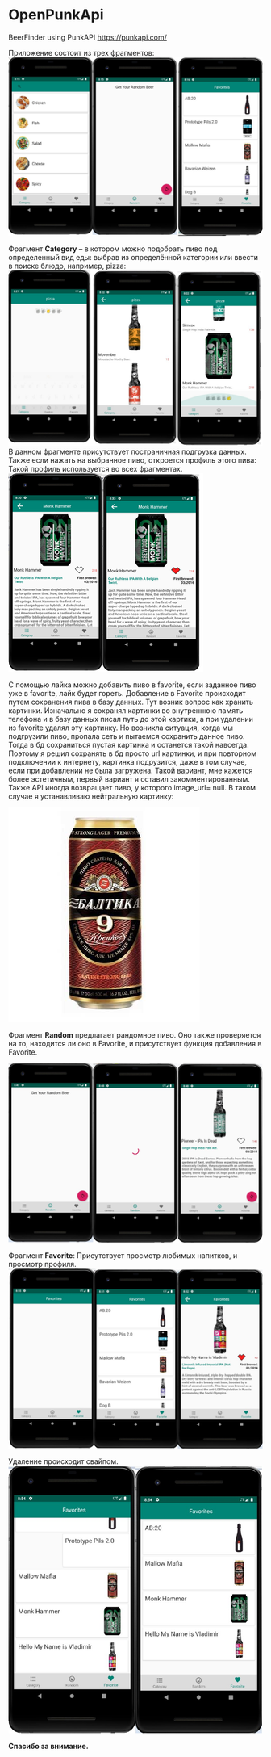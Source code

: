 # OpenPunkApi
BeerFinder using PunkAPI https://punkapi.com/

Приложение состоит из трех фрагментов:
![Image alt](https://github.com/Miklesam/OpenPunkApi/blob/master/readme/1.jpg)

Фрагмент **Category** – в котором можно подобрать пиво под определенный вид еды: выбрав из определённой категории или ввести в поиске блюдо, например, pizza: 
![Image alt](https://github.com/Miklesam/OpenPunkApi/blob/master/readme/2.jpg)
В данном фрагменте присутствует постраничная подгрузка данных. Также если нажать на выбранное пиво, откроется профиль этого пива: Такой профиль используется во всех фрагментах.
![Image alt](https://github.com/Miklesam/OpenPunkApi/blob/master/readme/3.png)

С помощью лайка можно добавить пиво в favorite, если заданное пиво уже в favorite, лайк будет гореть.
Добавление в Favorite происходит путем сохранения пива в базу данных. Тут возник вопрос как хранить картинки. Изначально я сохранял картинки во внутреннюю память телефона и в базу данных писал путь до этой картики, а при удалении из favorite удалял эту картинку. Но возникла ситуация, когда мы подгрузили пиво, пропала сеть и пытаемся сохранить данное пиво. Тогда в бд сохраниться пустая картинка и останется такой навсегда. Поэтому я решил сохранять в бд просто url картинки, и при повторном подключении к интернету, картинка подрузится, даже в том случае, если при добавлении не была загружена. Такой вариант, мне кажется более эстетичным, первый вариант я оставил закомментированным. Также API иногда возвращает пиво, у которого image_url= null.
В таком случае я устанавливаю нейтральную картинку:

![Image alt](https://github.com/Miklesam/OpenPunkApi/blob/master/app/src/main/res/drawable/baltic9.jpg)

Фрагмент **Random** предлагает рандомное пиво. Оно также проверяется на то, находится ли оно в Favorite, и присутствует функция добавления в Favorite.

![Image alt](https://github.com/Miklesam/OpenPunkApi/blob/master/readme/4.jpg)

Фрагмент **Favorite**:
Присутствует просмотр любимых напитков, и просмотр профиля.
![Image alt](https://github.com/Miklesam/OpenPunkApi/blob/master/readme/5.jpg)

Удаление происходит свайпом.
![Image alt](https://github.com/Miklesam/OpenPunkApi/blob/master/readme/6.jpg)

**Спасибо за внимание.**
